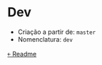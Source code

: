 # Dev

- Criação a partir de: `master`
- Nomenclatura: `dev` 

[&#65513; Readme](https://github.com/doc-solutions/documentation-gitflow/blob/master/README.md)